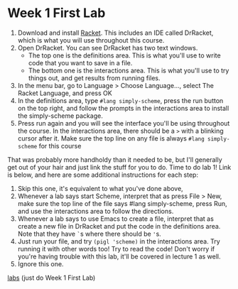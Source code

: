 # Week 1 First Lab

1. Download and install [Racket](https://racket-lang.org/).
   This includes an IDE called DrRacket, which is what you will use throughout this course.
3. Open DrRacket. You can see DrRacket has two text windows.
    * The top one is the definitions area.
      This is what you'll use to write code that you want to save in a file.
    * The bottom one is the interactions area.
      This is what you'll use to try things out, and get results from running files.
4. In the menu bar, go to Language > Choose Language..., select The Racket Language, and press OK
5. In the definitions area, type `#lang simply-scheme`, press the run button on the top right,
   and follow the prompts in the interactions area to install the simply-scheme package.
7. Press run again and you will see the interface you'll be using throughout the course.
   In the interactions area, there should be a `>` with a blinking cursor after it.
   Make sure the top line on any file is always `#lang simply-scheme` for this course

That was probably more handholdy than it needed to be,
but I'll generally get out of your hair and just link the stuff for you to do. Time to do lab 1!
Link is below, and here are some additional instructions for each step:

1. Skip this one, it's equivalent to what you've done above,
2. Whenever a lab says start Scheme, interpret that as press File > New,
   make sure the top line of the file says #lang simply-scheme, press Run,
   and use the interactions area to follow the directions.
3. Whenever a lab says to use Emacs to create a file,
   interpret that as create a new file in DrRacket and put the code in the definitions area.
   Note that they have `` ` ``s where there should be `'`s.
4. Just run your file, and try `(pigl 'scheme)` in the interactions area. Try running it with other words too!
Try to read the code! Don't worry if you're having trouble with this lab, it'll be covered in lecture 1 as well.
5. Ignore this one.

[labs](https://people.eecs.berkeley.edu/~bh/61a-pages/Volume1/labs.pdf) (just do Week 1 First Lab)
